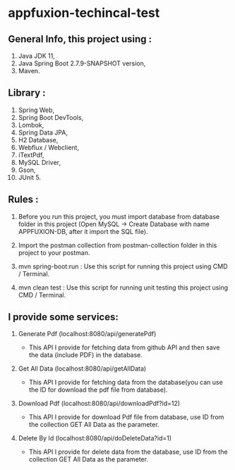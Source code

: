 # appfuxion-techincal-test

## General Info, this project using :
1. Java JDK 11,
2. Java Spring Boot 2.7.9-SNAPSHOT version,
3. Maven.

## Library :
1. Spring Web,
2. Spring Boot DevTools,
3. Lombok,
4. Spring Data JPA,
5. H2 Database,
6. Webflux / Webclient,
7. iTextPdf,
8. MySQL Driver,
9. Gson,
10. JUnit 5.

## Rules :
1. Before you run this project, you must import database from database folder in this project
(Open MySQL -> Create Database with name APPFUXION-DB, after it import the SQL file).

2. Import the postman collection from postman-collection folder in this project to your postman.

3. mvn spring-boot:run : Use this script for running this project using CMD / Terminal.

4. mvn clean test : Use this script for running unit testing this project using CMD / Terminal.


## I provide some services:
1. Generate Pdf (localhost:8080/api/generatePdf)
   - This API I provide for fetching data from github API and then save the data (include PDF) in the database.
   
2. Get All Data (localhost:8080/api/getAllData)
   - This API I provide for fetching data from the database(you can use the ID for download the pdf file from database).

3. Download Pdf (localhost:8080/api/downloadPdf?id=12)
   - This API I provide for download Pdf file from database, use ID from the collection GET All Data as the parameter.
  
4. Delete By Id (localhost:8080/api/doDeleteData?id=1)
   - This API I provide for delete data from the database, use ID from the collection GET All Data as the parameter.
  
